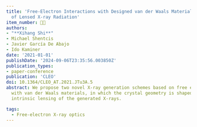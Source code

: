 ```yaml
---
title: 'Free-Electron Interactions with Designed van der Waals Materials: Novel Source
  of Lensed X-ray Radiation'
item_number: 👨‍🏫
authors:
- "**Xihang Shi**"
- Michael Shentcis
- Javier García De Abajo
- Ido Kaminer
date: '2021-01-01'
publishDate: '2024-09-06T23:35:56.003850Z'
publication_types:
- paper-conference
publication: 'CLEO'
doi: 10.1364/CLEO_AT.2021.JTu3A.5
abstract: We propose two novel X-ray generation schemes based on free electron interactions
  with van der Waals materials, in which the crystal geometry is shaped to create
  intrinsic lensing of the generated X-rays.

tags:
  - Free-electron X-ray optics
---
```

